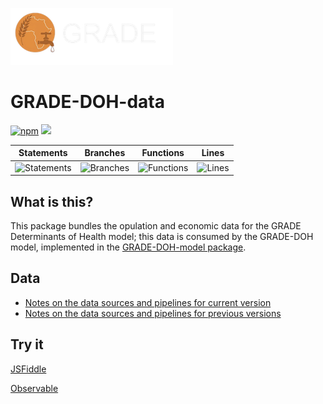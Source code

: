 ![GRADE project logo](https://github.com/stuwilmur/GRADE-DOH-data/blob/main/grade-logo.png?raw=true)
# GRADE-DOH-data
[![npm](https://img.shields.io/npm/v/grade-doh-data)](https://www.npmjs.com/package/grade-doh-data) [![](https://data.jsdelivr.com/v1/package/npm/grade-doh-data/badge)](https://www.jsdelivr.com/package/npm/grade-doh-data)

| Statements                  | Branches                | Functions                 | Lines             |
| --------------------------- | ----------------------- | ------------------------- | ----------------- |
| ![Statements](https://img.shields.io/badge/statements-100%25-brightgreen.svg?style=flat) | ![Branches](https://img.shields.io/badge/branches-100%25-brightgreen.svg?style=flat) | ![Functions](https://img.shields.io/badge/functions-100%25-brightgreen.svg?style=flat) | ![Lines](https://img.shields.io/badge/lines-100%25-brightgreen.svg?style=flat) |

## What is this?
This package bundles the opulation and economic data for the GRADE Determinants of Health model; this data is consumed by the GRADE-DOH model, implemented in the [GRADE-DOH-model package](https://github.com/stuwilmur/GRADE-DOH-model).

## Data
- [Notes on the data sources and pipelines for current version](https://github.com/stuwilmur/GRADE-DOH-data/blob/main/DATA.md)
- [Notes on the data sources and pipelines for previous versions](https://github.com/stuwilmur/GRADE-DOH-data/blob/main/DATA_V1.md)

## Try it

[JSFiddle](https://jsfiddle.net/vr2mjqLc/)

[Observable](https://observablehq.com/@stuwilmur/grade-determinants-of-health-data)

